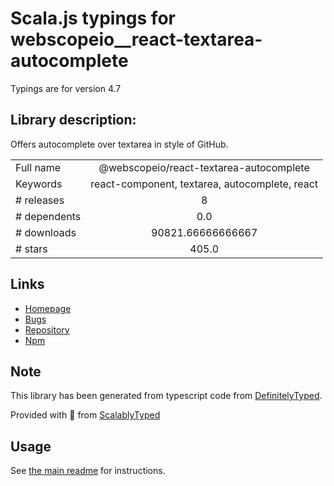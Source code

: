 
# Scala.js typings for webscopeio__react-textarea-autocomplete

Typings are for version 4.7

## Library description:
Offers autocomplete over textarea in style of GitHub.

|                    |                 |
| ------------------ | :-------------: |
| Full name          | @webscopeio/react-textarea-autocomplete |
| Keywords           | react-component, textarea, autocomplete, react |
| # releases         | 8 |
| # dependents       | 0.0 |
| # downloads        | 90821.66666666667 |
| # stars            | 405.0 |

## Links
- [Homepage](https://github.com/webscopeio/react-textarea-autocomplete)
- [Bugs](https://github.com/webscopeio/react-textarea-autocomplete/issues)
- [Repository](https://github.com/webscopeio/react-textarea-autocomplete)
- [Npm](https://www.npmjs.com/package/%40webscopeio%2Freact-textarea-autocomplete)
    


## Note
This library has been generated from typescript code from [DefinitelyTyped](https://definitelytyped.org).

Provided with :purple_heart: from [ScalablyTyped](https://github.com/oyvindberg/ScalablyTyped)

## Usage
See [the main readme](../../readme.md) for instructions.


